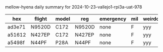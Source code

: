 mellow-hyena daily summary for 2024-10-23-vallejo1-rpi3a-uat-978

|hex|flight|model|reg|emergency|mil|weirdo|
|--|--|--|--|--|--|--|
|ad3e71|N9520D|C172|N9520D|none|F|yyy|
|a51612|N427EP|C172|N427EP|none|F|yyy|
|a5498f|N44PF|P28A|N44PF|none|F|yyy|
